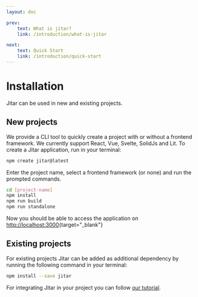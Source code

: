 ```yaml
---
layout: doc

prev:
    text: What is jitar?
    link: /introduction/what-is-jitar

next:
    text: Quick Start
    link: /introduction/quick-start
---
```


# Installation
Jitar can be used in new and existing projects.

## New projects
We provide a CLI tool to quickly create a project with or without a frontend framework. We currently support React, Vue, Svelte, SolidJs and Lit. To create a Jitar application, run in your terminal:

```bash
npm create jitar@latest
```

Enter the project name, select a frontend framework (or none) and run the prompted commands.

```bash
cd [project-name]
npm install
npm run build
npm run standalone
```

Now you should be able to access the application on [http://localhost:3000](http://localhost:3000){target="_blank"}

## Existing projects
For existing projects Jitar can be added as additional dependency by running the following command in your terminal:

```bash
npm install --save jitar
```

For integrating Jitar in your project you can follow [our tutorial](#).
